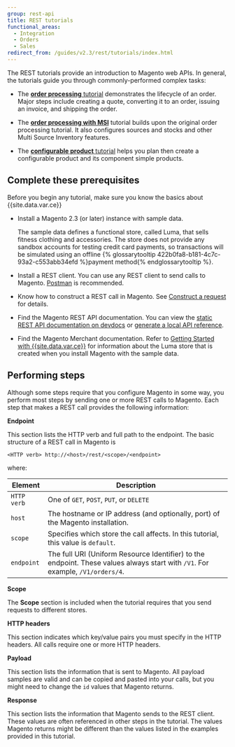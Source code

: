 ```yaml
---
group: rest-api
title: REST tutorials
functional_areas:
  - Integration
  - Orders
  - Sales
redirect_from: /guides/v2.3/rest/tutorials/index.html
---
```


The REST tutorials provide an introduction to Magento web APIs. In general, the tutorials guide you through commonly-performed complex tasks:

* The [**order processing** tutorial]({{page.baseurl}}/rest/tutorials/orders/order-intro.html) demonstrates the lifecycle of an order. Major steps include creating a quote, converting it to an order, issuing an invoice, and shipping the order.

* The [**order processing with MSI**]({{page.baseurl}}/rest/tutorials/msi-order-processing/index.html) tutorial builds upon the original order processing tutorial. It also configures sources and stocks and other Multi Source Inventory features.

* The [**configurable product** tutorial]({{page.baseurl}}/rest/tutorials/configurable-product/config-product-intro.html) helps you plan then create a configurable product and its component simple products.

## Complete these prerequisites

Before you begin any tutorial, make sure you know the basics about {{site.data.var.ce}}

* Install a Magento 2.3 (or later) instance with sample data.

  The sample data defines a functional store, called Luma, that sells fitness clothing and accessories. The store does not provide any sandbox accounts for testing credit card payments, so transactions will be simulated using an offline {% glossarytooltip 422b0fa8-b181-4c7c-93a2-c553abb34efd %}payment method{% endglossarytooltip %}.

* Install a REST client. You can use any REST client to send calls to Magento. [Postman](https://www.getpostman.com/) is recommended.

* Know how to construct a REST call in Magento. See [Construct a request]({{page.baseurl}}/get-started/rest/construct-request.html) for details.

* Find the Magento REST API documentation. You can view the [static REST API documentation on devdocs]({{site.baseurl}}/swagger/) or [generate a local API reference]({{page.baseurl}}/rest/quick-reference/swagger-local.html).

* Find the Magento Merchant documentation. Refer to [Getting Started with {{site.data.var.ce}}](http://docs.magento.com/m2/ce/user_guide/getting-started.html) for information about the Luma store that is created when you install Magento with the sample data.

## Performing steps

Although some steps require that you configure Magento in some way, you perform most steps by sending one or more REST calls to Magento. Each step that makes a REST call provides the following information:

**Endpoint**

This section lists the HTTP verb and full path to the endpoint. The basic structure of a REST call in Magento is

`<HTTP verb> http://<host>/rest/<scope>/<endpoint>`

where:

| Element     | Description                                                                                                                    |
| ----------- | ------------------------------------------------------------------------------------------------------------------------------ |
| `HTTP verb` | One of `GET`, `POST`, `PUT`, or `DELETE`                                                                                       |
| `host`      | The hostname or IP address (and optionally, port) of the Magento installation.                                                 |
| `scope`     | Specifies which store the call affects. In this tutorial, this value is `default`.                                             |
| `endpoint`  | The full URI (Uniform Resource Identifier) to the endpoint. These values always start with `/V1`. For example, `/V1/orders/4`. |

**Scope**

The **Scope** section is included when the tutorial requires that you send requests to different stores.

**HTTP headers**

This section indicates which key/value pairs you must specify in the HTTP headers. All calls require one or more HTTP headers.

**Payload**

This section lists the information that is sent to Magento. All payload samples are valid and can be copied and pasted into your calls, but you might need to change the `id` values that Magento returns.

**Response**

This section lists the information that Magento sends to the REST client. These values are often referenced in other steps in the tutorial. The values Magento returns might be different than the values listed in the examples provided in this tutorial.

